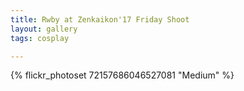 ```yaml
---
title: Rwby at Zenkaikon'17 Friday Shoot
layout: gallery
tags: cosplay

---
```


{% flickr_photoset 72157686046527081 "Medium" %}